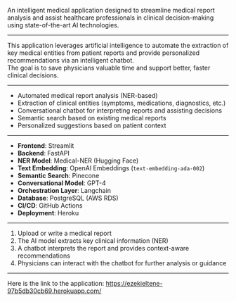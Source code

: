  An intelligent medical application designed to streamline medical report analysis and assist healthcare professionals in clinical decision-making using state-of-the-art AI technologies.

---

This application leverages artificial intelligence to automate the extraction of key medical entities from patient reports and provide personalized recommendations via an intelligent chatbot.  
The goal is to save physicians valuable time and support better, faster clinical decisions.

---

- Automated medical report analysis (NER-based)
- Extraction of clinical entities (symptoms, medications, diagnostics, etc.)
- Conversational chatbot for interpreting reports and assisting decisions
- Semantic search based on existing medical reports
- Personalized suggestions based on patient context

---

- **Frontend**: Streamlit  
- **Backend**: FastAPI  
- **NER Model**: Medical-NER (Hugging Face)  
- **Text Embedding**: OpenAI Embeddings (`text-embedding-ada-002`)  
- **Semantic Search**: Pinecone  
- **Conversational Model**: GPT-4  
- **Orchestration Layer**: Langchain  
- **Database**: PostgreSQL (AWS RDS)  
- **CI/CD**: GitHub Actions  
- **Deployment**: Heroku

---

1. Upload or write a medical report  
2. The AI model extracts key clinical information (NER)  
3. A chatbot interprets the report and provides context-aware recommendations  
4. Physicians can interact with the chatbot for further analysis or guidance

---
Here is the link to the application: https://ezekieltene-97b5db30cb69.herokuapp.com/
